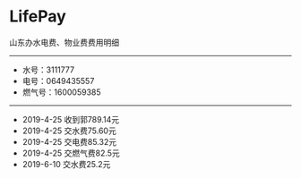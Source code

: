 # LifePay
山东办水电费、物业费费用明细
***
* 水号：3111777
* 电号：0649435557
* 燃气号：1600059385
***
* 2019-4-25 收到郭789.14元
* 2019-4-25 交水费75.60元
* 2019-4-25 交电费85.32元
* 2019-4-25 交燃气费82.5元
* 2019-6-10 交水费25.2元
